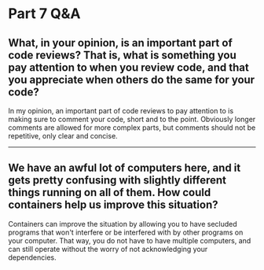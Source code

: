 # Part 7 Q&A

## What, in your opinion, is an important part of code reviews? That is, what is something you pay attention to when you review code, and that you appreciate when others do the same for your code?

In my opinion, an important part of code reviews to pay attention to is making sure to comment your code, short and to the point. Obviously longer comments are allowed for more complex parts, but comments should not be repetitive, only clear and concise.

---

## We have an awful lot of computers here, and it gets pretty confusing with slightly different things running on all of them. How could containers help us improve this situation?

Containers can improve the situation by allowing you to have secluded programs that won't interfere or be interfered with by other programs on your computer. That way, you do not have to have multiple computers, and can still operate without the worry of not acknowledging your dependencies.